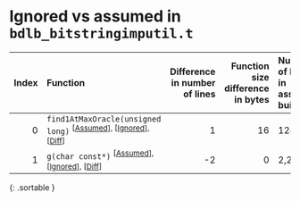 # Ignored vs assumed in `bdlb_bitstringimputil.t`

<script src="../sorttable.js"></script>

|   Index | Function                                                                                                       |   Difference in number of lines |   Function size difference in bytes | Number of lines in assumed build   | Number of bytes in assumed build   | Number of lines in ignored build   | Number of bytes in ignored build   |
|--------:|:---------------------------------------------------------------------------------------------------------------|--------------------------------:|------------------------------------:|:-----------------------------------|:-----------------------------------|:-----------------------------------|:-----------------------------------|
|       0 | `find1AtMaxOracle(unsigned long)` <sup>\[[Assumed](0-assume)\], \[[Ignored](0-none)\], \[[Diff](0-diff.html)\] |                               1 |                                  16 | 128                                | 4,200,672                          | 112                                | 4,200,672                          |
|       1 | `g(char const*)` <sup>\[[Assumed](1-assume)\], \[[Ignored](1-none)\], \[[Diff](1-diff.html)\]                  |                              -2 |                                   0 | 2,240                              | 4,400,528                          | 2,240                              | 4,400,528                          |
{: .sortable }

